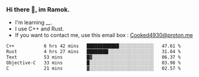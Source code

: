 ### Hi there 👋, im Ramok.

- I'm learning __.
- I use C++ and Rust.
- If you want to contact me, use this email box : Cooked4930@proton.me

<!--START_SECTION:waka-->

```txt
C++           6 hrs 42 mins   ████████████░░░░░░░░░░░░░   47.61 %
Rust          4 hrs 27 mins   ████████░░░░░░░░░░░░░░░░░   31.64 %
Text          53 mins         █▓░░░░░░░░░░░░░░░░░░░░░░░   06.37 %
Objective-C   33 mins         █░░░░░░░░░░░░░░░░░░░░░░░░   03.98 %
C             21 mins         ▓░░░░░░░░░░░░░░░░░░░░░░░░   02.57 %
```

<!--END_SECTION:waka-->

